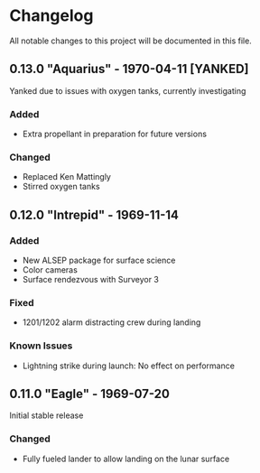 # Changelog

All notable changes to this project will be documented in this file.

## 0.13.0 "Aquarius" - 1970-04-11 [YANKED]

Yanked due to issues with oxygen tanks, currently investigating

### Added

- Extra propellant in preparation for future versions

### Changed

- Replaced Ken Mattingly
- Stirred oxygen tanks

## 0.12.0 "Intrepid" - 1969-11-14

### Added

- New ALSEP package for surface science
- Color cameras
- Surface rendezvous with Surveyor 3

### Fixed

- 1201/1202 alarm distracting crew during landing

### Known Issues

- Lightning strike during launch: No effect on performance

## 0.11.0 "Eagle" - 1969-07-20

Initial stable release

### Changed

- Fully fueled lander to allow landing on the lunar surface